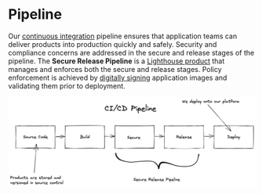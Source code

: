 # Pipeline

Our [continuous integration](https://www.martinfowler.com/articles/continuousIntegration.html) pipeline ensures that 
application teams can deliver products into production quickly and safely. Security and compliance concerns are 
addressed in the secure and release stages of the pipeline. The **Secure Release Pipeline** is a 
[Lighthouse product](https://github.com/department-of-veterans-affairs/lighthouse-tornado) that manages and enforces 
both the secure and release stages. Policy enforcement is achieved by 
[digitally signing](https://csrc.nist.gov/glossary/term/digital_signature) application images and validating them prior 
to deployment.

![Pipeline!](images/pipeline.png "CI/CD Pipeline")